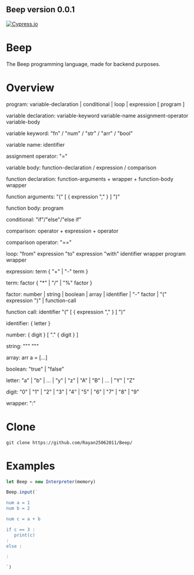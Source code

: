 ## Beep version 0.0.1

[![Cypress.io](https://img.shields.io/badge/tested%20with-Cypress-04C38E.svg)](https://www.cypress.io/)

# Beep
The Beep programming language, made for backend purposes.

# Overview

program: variable-declaration | conditional | loop | expression [ program ]

variable declaration: variable-keyword variable-name assignment-operator variable-body

variable keyword: "fn" / "num" / "str" / "arr" / "bool"

variable name: identifier

assignment operator: "="

variable body: function-declaration / expression / comparison

function declaration:  function-arguments + wrapper  + function-body wrapper

function arguments: "(" [ { expression "," } ] ")"

function body: program

conditional: "if"/"else"/"else if"

comparison: operator + expression + operator

comparison operator: "=="

loop: "from" expression "to" expression "with" identifier wrapper program wrapper

expression: term { "+" | "-" term }



term: factor { "*" | "/" | "%" factor }

factor: number | string | boolean | array | identifier | "-" factor | "(" expression ")" | function-call

function call: identifier "(" [ { expression "," } ] ")"

identifier: { letter }

number: { digit } [ "." { digit } ]

string: """   """

array: arr a = [...]

boolean: "true" | "false"


letter: "a" | "b" | ... | "y" | "z" | "A" | "B" | ... | "Y" | "Z"

digit: "0" | "1" | "2" | "3" | "4" | "5" | "6" | "7" | "8" | "9"


wrapper: ":"

# Clone
```
git clone https://github.com/Rayan25062011/Beep/
```


# Examples

```javascript
let Beep = new Interpreter(memory)

Beep.input(`

num a = 1
num b = 2

num c = a + b

if c == 3 :
   print(c)
:
else :

:

`)

```
